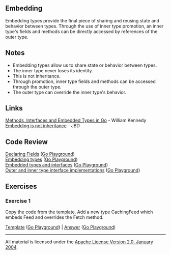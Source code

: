 ## Embedding

Embedding types provide the final piece of sharing and reusing state and behavior between types. Through the use of inner type promotion, an inner type's fields and methods can be directly accessed by references of the outer type.

## Notes

* Embedding types allow us to share state or behavior between types.
* The inner type never loses its identity.
* This is not inheritance.
* Through promotion, inner type fields and methods can be accessed through the outer type.
* The outer type can override the inner type's behavior.

## Links

[Methods, Interfaces and Embedded Types in Go](https://www.ardanlabs.com/blog/2014/05/methods-interfaces-and-embedded-types.html) - William Kennedy    
[Embedding is not inheritance](https://rakyll.org/typesystem/) - JBD  

## Code Review

[Declaring Fields](example1/example1.go) ([Go Playground](https://play.golang.org/p/mT4iWg10YEp))  
[Embedding types](example2/example2.go) ([Go Playground](https://play.golang.org/p/avo8I21N-qq))  
[Embedded types and interfaces](example3/example3.go) ([Go Playground](https://play.golang.org/p/pdwB9dxD1MR))  
[Outer and inner type interface implementations](example4/example4.go) ([Go Playground](https://play.golang.org/p/soB4QujV4Sj))

## Exercises

### Exercise 1

Copy the code from the template. Add a new type CachingFeed which embeds Feed and overrides the Fetch method.

[Template](exercises/template1/template1.go) ([Go Playground](https://play.golang.org/p/_SnIBh3H-0O)) | 
[Answer](exercises/exercise1/exercise1.go) ([Go Playground](https://play.golang.org/p/yHFpf7QYtnc))
___
All material is licensed under the [Apache License Version 2.0, January 2004](http://www.apache.org/licenses/LICENSE-2.0).
